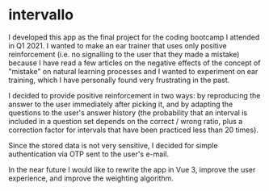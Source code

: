 # intervallo

I developed this app as the final project for the coding bootcamp I attended in Q1 2021. I wanted to make an ear trainer that uses only positive reinforcement (i.e. no signalling to the user that they made a mistake) because I have read a few articles on the negative effects of the concept of "mistake" on natural learning processes and I wanted to experiment on ear training, which I have personally found very frustrating in the past.

I decided to provide positive reinforcement in two ways: by reproducing the answer to the user immediately after picking it, and by adapting the questions to the user's answer history (the probability that an interval is included in a question set depends on the correct / wrong ratio, plus a correction factor for intervals that have been practiced less than 20 times).

Since the stored data is not very sensitive, I decided for simple authentication via OTP sent to the user's e-mail.

In the near future I would like to rewrite the app in Vue 3, improve the user experience, and improve the weighting algorithm.
